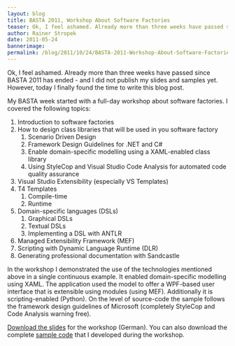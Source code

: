 ```yaml
---
layout: blog
title: BASTA 2011, Workshop About Software Factories
teaser: Ok, I feel ashamed. Already more than three weeks have passed since BASTA 2011 has ended - and I did not publish my slides and samples yet. However, today I finally found the time to write this blog post.
author: Rainer Stropek
date: 2011-05-24
bannerimage: 
permalink: /blog/2011/10/24/BASTA-2011-Workshop-About-Software-Factories
---
```


<p xmlns="http://www.w3.org/1999/xhtml">Ok, I feel ashamed. Already more than three weeks have passed since BASTA 2011 has ended - and I did not publish my slides and samples yet. However, today I finally found the time to write this blog post.</p><p xmlns="http://www.w3.org/1999/xhtml">My BASTA week started with a full-day workshop about software factories. I covered the following topics:</p><ol xmlns="http://www.w3.org/1999/xhtml">
  <li>Introduction to software factories</li>
  <li>How to design class libraries that will be used in you software factory

<ol><li>Scenario Driven Design</li><li>Framework Design Guidelines for .NET and C#</li><li>Enable domain-specific modelling using a XAML-enabled class library</li><li>Using StyleCop and Visual Studio Code Analysis for automated code quality assurance</li></ol></li>
  <li>Visual Studio Extensibility (especially VS Templates)</li>
  <li>T4 Templates

<ol><li>Compile-time</li><li>Runtime</li></ol></li>
  <li>Domain-specific languages (DSLs)

<ol><li>Graphical DSLs</li><li>Textual DSLs</li><li>Implementing a DSL with ANTLR</li></ol></li>
  <li>Managed Extensibility Framework (MEF)</li>
  <li>Scripting with Dynamic Language Runtime (DLR)</li>
  <li>Generating professional documentation with Sandcastle</li>
</ol><p xmlns="http://www.w3.org/1999/xhtml">In the workshop I demonstrated the use of the technologies mentioned above in a single continuous example. It enabled domain-specific modelling using XAML. The application used the model to offer a WPF-based user interface that is extensible using modules (using MEF). Additionally it is scripting-enabled (Python). On the level of source-code the sample follows the framework design guidelines of Microsoft (completely StyleCop and Code Analysis warning free).</p><p xmlns="http://www.w3.org/1999/xhtml">
  <a href="{{site.baseurl}}/content/images/blog/2011/10/BASTA 2011 - Der Weg zur CSharp-Softwarefabrik.pdf">Download the slides</a> for the workshop (German). You can also download the complete <a href="{{site.baseurl}}/content/images/blog/2011/10/SoftwareFactoryFinishedSample.zip">sample code</a> that I developed during the workshop.</p>